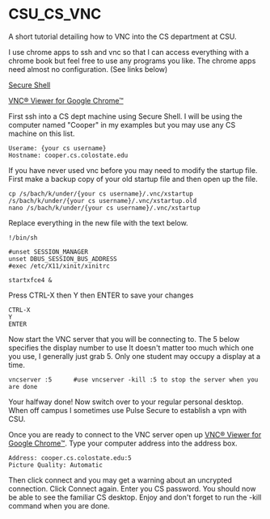 # CSU_CS_VNC
A short tutorial detailing how to VNC into the CS department at CSU.

I use chrome apps to ssh and vnc so that I can access everything with a chrome book but feel free to use any programs you like. The chrome apps need almost no configuration. (See links below)

[Secure Shell](https://chrome.google.com/webstore/detail/secure-shell/pnhechapfaindjhompbnflcldabbghjo?hl=en) 

[VNC® Viewer for Google Chrome™](https://chrome.google.com/webstore/detail/vnc%C2%AE-viewer-for-google-ch/iabmpiboiopbgfabjmgeedhcmjenhbla/related?hl=en) 



First ssh into a CS dept machine using Secure Shell. I will be using the computer named "Cooper" in my examples but you may use any CS machine on this list.
```
Userame: {your cs username}
Hostname: cooper.cs.colostate.edu
```

If you have never used vnc before you may need to modify the startup file.
First make a backup copy of your old startup file and then open up the file.
```
cp /s/bach/k/under/{your cs username}/.vnc/xstartup  /s/bach/k/under/{your cs username}/.vnc/xstartup.old
nano /s/bach/k/under/{your cs username}/.vnc/xstartup
```

Replace everything in the new file with the text below.
```
!/bin/sh

#unset SESSION_MANAGER
unset DBUS_SESSION_BUS_ADDRESS
#exec /etc/X11/xinit/xinitrc

startxfce4 &
```

Press CTRL-X then Y then ENTER to save your changes
```
CTRL-X
Y
ENTER
```

Now start the VNC server that you will be connecting to. The 5 below specifies the display number to use It doesn't matter too much which one you use, I generally just grab 5. Only one student may occupy a display at a time.
```
vncserver :5      #use vncserver -kill :5 to stop the server when you are done
```

Your halfway done! Now switch over to your regular personal desktop.
When off campus I sometimes use Pulse Secure to establish a vpn with CSU.

Once you are ready to connect to the VNC server open up [VNC® Viewer for Google Chrome™](https://chrome.google.com/webstore/detail/vnc%C2%AE-viewer-for-google-ch/iabmpiboiopbgfabjmgeedhcmjenhbla/related?hl=en).
Type your computer address into the address box.
```
Address: cooper.cs.colostate.edu:5
Picture Quality: Automatic
```

Then click connect and you may get a warning about an uncrypted connection. Click Connect again.
Enter you CS password.
You should now be able to see the familiar CS desktop. Enjoy and don't forget to run the -kill command when you are done.
